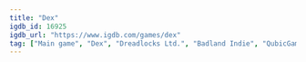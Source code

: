 ```yaml
---
title: "Dex"
igdb_id: 16925
igdb_url: "https://www.igdb.com/games/dex"
tag: ["Main game", "Dex", "Dreadlocks Ltd.", "Badland Indie", "QubicGames S.A.", "Platform", "Role-playing (RPG)", "Adventure", "Indie", "Single player", "Side view", "Action", "Science fiction"]
---
```

